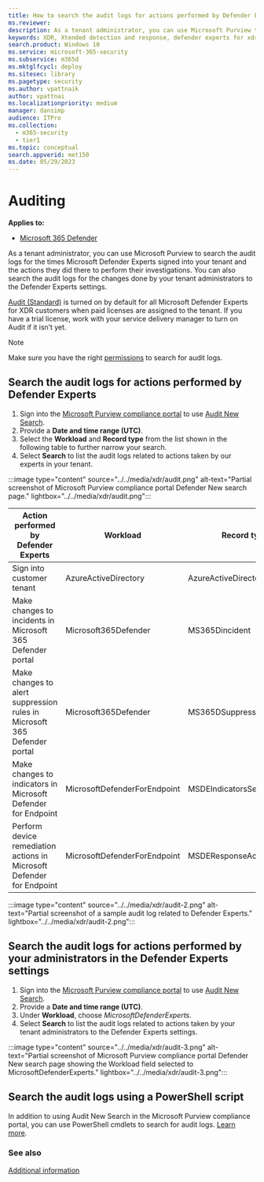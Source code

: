 ```yaml
---
title: How to search the audit logs for actions performed by Defender Experts
ms.reviewer:
description: As a tenant administrator, you can use Microsoft Purview to search the audit logs for the actions Microsoft Defender Experts did in your tenant to perform their investigations
keywords: XDR, Xtended detection and response, defender experts for xdr, Microsoft Defender Experts for XDR, managed threat hunting, managed detection and response (MDR) service, service delivery manager, real-time visibility with XDR experts, threat hunting and analysis
search.product: Windows 10
ms.service: microsoft-365-security
ms.subservice: m365d
ms.mktglfcycl: deploy
ms.sitesec: library
ms.pagetype: security
ms.author: vpattnaik
author: vpattnai
ms.localizationpriority: medium
manager: dansimp
audience: ITPro
ms.collection:
  - m365-security
  - tier1
ms.topic: conceptual
search.appverid: met150
ms.date: 05/29/2023
---
```


# Auditing

**Applies to:**

- [Microsoft 365 Defender](microsoft-365-defender.md)

As a tenant administrator, you can use Microsoft Purview to search the audit logs for the times Microsoft Defender Experts signed into your tenant and the actions they did there to perform their investigations. You can also search the audit logs for the changes done by your tenant administrators to the Defender Experts settings.

[Audit (Standard)](/microsoft-365/compliance/audit-solutions-overview) is turned on by default for all Microsoft Defender Experts for XDR customers when paid licenses are assigned to the tenant. If you have a trial license, work with your service delivery manager to turn on Audit if it isn’t yet.

> [!NOTE]
> Make sure you have the right [permissions](/microsoft-365/compliance/audit-log-search#before-you-search-the-audit-log) to search for audit logs.

## Search the audit logs for actions performed by Defender Experts

1. Sign into the [Microsoft Purview compliance portal](https://compliance.microsoft.com/) to use [Audit New Search](/microsoft-365/compliance/audit-new-search).
2. Provide a **Date and time range (UTC)**.
3. Select the **Workload** and **Record type** from the list shown in the following table to further narrow your search.
4. Select **Search** to list the audit logs related to actions taken by our experts in your tenant.

:::image type="content" source="../../media/xdr/audit.png" alt-text="Partial screenshot of Microsoft Purview compliance portal Defender New search page." lightbox="../../media/xdr/audit.png":::

| Action performed by Defender Experts | Workload | Record type |
|--------------|-----|-----------|
| Sign into customer tenant |  AzureActiveDirectory | AzureActiveDirectoryStsLogon |
| Make changes to incidents in Microsoft 365 Defender portal      |  Microsoft365Defender |  MS365Dincident |
|Make changes to alert suppression rules in Microsoft 365 Defender portal|Microsoft365Defender|MS365DSuppressionRule|
|Make changes to indicators in Microsoft Defender for Endpoint|MicrosoftDefenderForEndpoint|MSDEIndicatorsSettings|
|Perform device remediation actions in Microsoft Defender for Endpoint|MicrosoftDefenderForEndpoint|MSDEResponseActions|

:::image type="content" source="../../media/xdr/audit-2.png" alt-text="Partial screenshot of a sample audit log related to Defender Experts." lightbox="../../media/xdr/audit-2.png":::

## Search the audit logs for actions performed by your administrators in the Defender Experts settings

1. Sign into the [Microsoft Purview compliance portal](https://compliance.microsoft.com/) to use [Audit New Search](/microsoft-365/compliance/audit-new-search).
2. Provide a **Date and time range (UTC)**.
3. Under **Workload**, choose _MicrosoftDefenderExperts_.
4. Select **Search** to list the audit logs related to actions taken by your tenant administrators to the Defender Experts settings.

:::image type="content" source="../../media/xdr/audit-3.png" alt-text="Partial screenshot of Microsoft Purview compliance portal Defender New search page showing the Workload field selected to MicrosoftDefenderExperts." lightbox="../../media/xdr/audit-3.png":::

## Search the audit logs using a PowerShell script

In addition to using Audit New Search in the Microsoft Purview compliance portal, you can use PowerShell cmdlets to search for audit logs. [Learn more](/microsoft-365/compliance/audit-log-search-script).

### See also

[Additional information](additional-information-xdr.md)